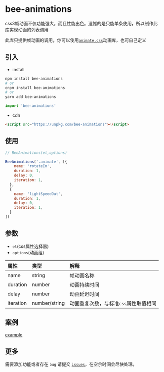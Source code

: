 bee-animations
===
css3帧动画不仅功能强大，而且性能出色。遗憾的是只能单条使用，所以制作此库实现动画的列表调用

此库只提供帧动画的调用，你可以使用[`animate.css`](https://github.com/daneden/animate.css)动画库，也可自己定义


## 引入
- install

```bash
npm install bee-animations
# or
cnpm install bee-animations
# or
yarn add bee-animations
```

```javascript
import 'bee-animations'
```

- cdn

```html
<script src="https://unpkg.com/bee-animations"></script>
```

## 使用

```javascript
// BeeAnimations(el,options)

BeeAnimations('.animate', [{
    name: 'rotateIn',
    duration: 1,
    delay: 0,
    iteration: 1,
  },
  {
    name: 'lightSpeedOut',
    duration: 1,
    delay: 0,
    iteration: 1,
  }
])
```
## 参数
- `el`(css属性选择器)
- `options`(动画组)

| 属性        | 类型            | 解释                    |
| :-------- | :------------ | :-------------------- |
| name      | string        | 帧动画名称                 |
| duration  | number        | 动画持续时间                |
| delay     | number        | 动画延迟时间                |
| iteration | number/string | 动画重复次数，与标准`css`属性取值相同 |

## 案例
[example](https://codepen.io/dasoncheng/pen/KvWvgo)

## 更多
需要添加功能或者存在 `bug` 请提交 [`issues`](https://github.com/myour-cc/bee-animations/issues)，在空余时间会尽快处理。

